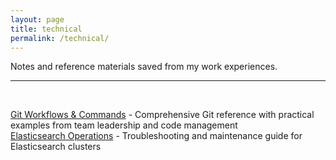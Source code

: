 ```yaml
---
layout: page
title: technical
permalink: /technical/
---
```


Notes and reference materials saved from my work experiences.

---
&nbsp;  

[Git Workflows & Commands](/technical/git/) - Comprehensive Git reference with practical examples from team leadership and code management  
[Elasticsearch Operations](/technical/elasticsearch/) - Troubleshooting and maintenance guide for Elasticsearch clusters
